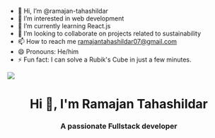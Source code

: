 - 👋 Hi, I’m @ramajan-tahashildar
- 👀 I’m interested in web development 
- 🌱 I’m currently learning React.js
- 💞️ I’m looking to collaborate on projects related to sustainability
- 📫 How to reach me ramajantahashildar07@gmail.com
- 😄 Pronouns: He/him
- ⚡ Fun fact: I can solve a Rubik's Cube in just a few minutes.

![](https://komarev.com/ghpvc/?username=ramajan-tahashildar&colour=ff69b4)
<h1 align="center">Hi 👋, I'm Ramajan Tahashildar </h1>
<h3 align="center">A passionate Fullstack developer</h3>

<!---
ramajan-tahashildar/ramajan-tahashildar is a ✨ special ✨ repository because its `README.md` (this file) appears on your GitHub profile.
You can click the Preview link to take a look at your changes.
--->
